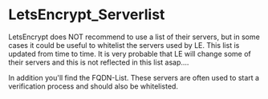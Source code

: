 # LetsEncrypt_Serverlist
LetsEncrypt does NOT recommend to use a list of their servers, but in some cases it could be useful to whitelist the servers used by LE.
This list is updated from time to time.
It is very probable that LE will change some of their servers and this is not reflected in this list asap....

In addition you'll find the FQDN-List. These servers are often used to start a verification process and should also be whitelisted.
